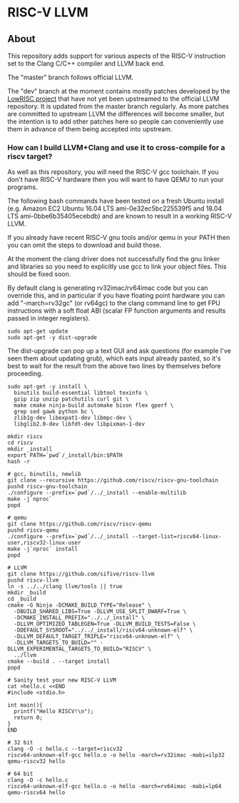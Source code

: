 # RISC-V LLVM
## About
This repository adds support for various aspects of the RISC-V
instruction set to the Clang C/C++ compiler and LLVM back end.

The "master" branch follows official LLVM.

The "dev" branch at the moment contains mostly patches developed by the
[LowRISC project](https://github.com/lowRISC/riscv-llvm)
that have not yet been upstreamed to the official LLVM repository. It is updated from the
master branch regularly. As more patches are committed to upstream LLVM the differences will
become smaller, but the intention is to add other patches here so people can conveniently
use them in advance of them being accepted into upstream.

### How can I build LLVM+Clang and use it to cross-compile for a riscv target?

As well as this repository, you will need the RISC-V gcc toolchain. If you don't have RISC-V hardware then
you will want to have QEMU to run your programs.

The following bash commands have been tested on a fresh Ubuntu install
(e.g. Amazon EC2 Ubuntu 16.04 LTS ami-0e32ec5bc225539f5 and 18.04 LTS ami-0bbe6b35405ecebdb)
and are known to result in a working RISC-V LLVM.

If you already have recent RISC-V gnu tools and/or qemu in your PATH then you can omit the steps to
download and build those.

At the moment the clang driver does not successfully find the gnu linker and libraries so you
need to explicitly use gcc to link your object files. This should be fixed soon.

By default clang is generating rv32imac/rv64imac code but you can override this, and in particular
if you have floating point hardware you can add "-march=rv32gc" (or rv64gc) to the clang
command line to get FPU instructions with a soft float ABI (scalar FP function arguments and results
passed in integer registers).

    sudo apt-get update
    sudo apt-get -y dist-upgrade

The dist-upgrade can pop up a text GUI and  ask questions (for example I've seen them about
updating grub), which eats input already pasted, so it's best to wait for the result from
the above two lines by themselves before proceeding.

    sudo apt-get -y install \
      binutils build-essential libtool texinfo \
      gzip zip unzip patchutils curl git \
      make cmake ninja-build automake bison flex gperf \
      grep sed gawk python bc \
      zlib1g-dev libexpat1-dev libmpc-dev \
      libglib2.0-dev libfdt-dev libpixman-1-dev 
    
    mkdir riscv
    cd riscv
    mkdir _install
    export PATH=`pwd`/_install/bin:$PATH
    hash -r

    # gcc, binutils, newlib
    git clone --recursive https://github.com/riscv/riscv-gnu-toolchain
    pushd riscv-gnu-toolchain
    ./configure --prefix=`pwd`/../_install --enable-multilib
    make -j`nproc`
    popd

    # qemu
    git clone https://github.com/riscv/riscv-qemu
    pushd riscv-qemu
    ./configure --prefix=`pwd`/../_install --target-list=riscv64-linux-user,riscv32-linux-user
    make -j`nproc` install
    popd

    # LLVM
    git clone https://github.com/sifive/riscv-llvm
    pushd riscv-llvm
    ln -s ../../clang llvm/tools || true
    mkdir _build
    cd _build
    cmake -G Ninja -DCMAKE_BUILD_TYPE="Release" \
      -DBUILD_SHARED_LIBS=True -DLLVM_USE_SPLIT_DWARF=True \
      -DCMAKE_INSTALL_PREFIX="../../_install" \
      -DLLVM_OPTIMIZED_TABLEGEN=True -DLLVM_BUILD_TESTS=False \
      -DDEFAULT_SYSROOT="../../_install/riscv64-unknown-elf" \
      -DLLVM_DEFAULT_TARGET_TRIPLE="riscv64-unknown-elf" \
      -DLLVM_TARGETS_TO_BUILD="" -DLLVM_EXPERIMENTAL_TARGETS_TO_BUILD="RISCV" \
      ../llvm
    cmake --build . --target install
    popd

    # Sanity test your new RISC-V LLVM
    cat >hello.c <<END
    #include <stdio.h>
    
    int main(){
      printf("Hello RISCV!\n");
      return 0;
    }
    END
    
    # 32 bit
    clang -O -c hello.c --target=riscv32
    riscv64-unknown-elf-gcc hello.o -o hello -march=rv32imac -mabi=ilp32
    qemu-riscv32 hello
    
    # 64 bit
    clang -O -c hello.c
    riscv64-unknown-elf-gcc hello.o -o hello -march=rv64imac -mabi=lp64
    qemu-riscv64 hello
